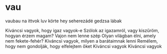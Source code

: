 # vau
vaubau
na ittvok luv
körte
hey
seherezádé
gedzsa lábak

Kíváncsi vagyok, hogy igaz vagyok-e
Szólok az igazamról, vagy kiszűröm, hogyan érzem magam?
Vajon nem lenne szép
Olyan világban élni, amely nem fekete-fehér?
Kíváncsi vagyok, milyen a barátaimnak lenni
Remélem, hogy nem gondolják, hogy elfelejtem őket
Kíváncsi vagyok
Kíváncsi vagyok
